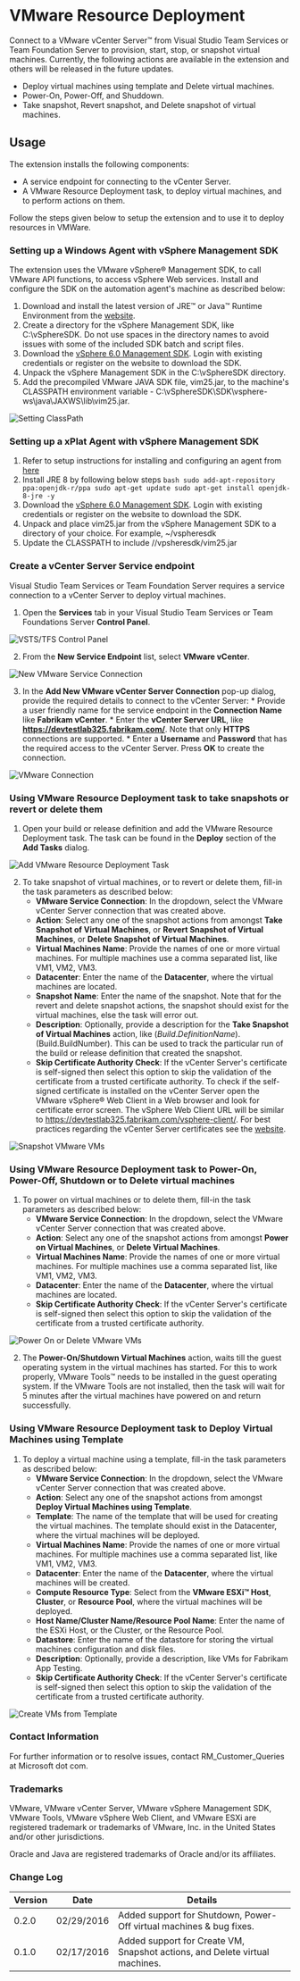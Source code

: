 # **VMware Resource Deployment**

Connect to a VMware vCenter Server™ from Visual Studio Team Services or Team Foundation Server to provision, start, stop, or snapshot virtual machines. Currently, the following actions are available in the extension and others will be released in the future updates.

 - Deploy virtual machines using template and Delete virtual machines. 
 - Power-On, Power-Off, and Shuddown.
 - Take snapshot, Revert snapshot, and Delete snapshot of virtual machines.

## **Usage**

The extension installs the following components:

 - A service endpoint for connecting to the vCenter Server.
 - A VMware Resource Deployment task, to deploy virtual machines, and to perform actions on them.

Follow the steps given below to setup the extension and to use it to deploy resources in VMWare.  

### **Setting up a Windows Agent with vSphere Management SDK**

The extension uses the VMware vSphere® Management SDK, to call VMware API functions, to access vSphere Web services. Install and configure the SDK on the automation agent's machine as described below:

 1. Download and install the latest version of JRE™ or Java™ Runtime Environment from the [website](http://aka.ms/downloadjre).
 2. Create a directory for the vSphere Management SDK, like C:\vSphereSDK. Do not use spaces in the directory names to avoid issues with some of the included SDK batch and script files.
 3. Download the [vSphere 6.0 Management SDK](http://aka.ms/vspheresdk). Login with existing credentials or register on the website to download the SDK.
 4. Unpack the vSphere Management SDK in the C:\vSphereSDK directory.
 5. Add the precompiled VMware JAVA SDK file, vim25.jar, to the machine's CLASSPATH environment variable - C:\vSphereSDK\SDK\vsphere-ws\java\JAXWS\lib\vim25.jar.

 ![Setting ClassPath](Images/ClassPath.png)

### **Setting up a xPlat Agent with vSphere Management SDK**

  1.	Refer to setup instructions for installing and configuring an agent from [here](https://www.npmjs.com/package/vsoagent-installer)
  2.	Install JRE 8 by following below steps
    ```bash
        sudo add-apt-repository ppa:openjdk-r/ppa
        sudo apt-get update
        sudo apt-get install openjdk-8-jre -y
     ```
  3. Download the [vSphere 6.0 Management SDK](http://aka.ms/vspheresdk). Login with existing credentials or register on the website to download the SDK.
  4. Unpack and place vim25.jar from the vSphere Management SDK to a directory of your choice. For example, ~/vspheresdk
  5. Update the CLASSPATH to include /<pathtodirectory>/vpsheresdk/vim25.jar

### **Create a vCenter Server Service endpoint**

Visual Studio Team Services or Team Foundation Server requires a service connection to a vCenter Server to deploy virtual machines.  

   1. Open the **Services** tab in your Visual Studio Team Services or Team Foundations Server **Control Panel**.

 ![VSTS/TFS Control Panel](Images/AdminPanel.png)

   2. From the **New Service Endpoint** list, select **VMware vCenter**.

 ![New VMware Service Connection](Images/NewService.png)

   3. In the **Add New VMware vCenter Server Connection** pop-up dialog, provide the required details to connect to the vCenter Server:
     * Provide a user friendly name for the service endpoint in the **Connection Name** like **Fabrikam vCenter**.
     * Enter the **vCenter Server URL**, like **https://devtestlab325.fabrikam.com/**. Note that only **HTTPS** connections are supported.
     * Enter a **Username** and **Password** that has the required access to the vCenter Server. Press **OK** to create the connection.

 ![VMware Connection](Images/VMwareConnection.png)

### **Using VMware Resource Deployment task to take snapshots or revert or delete them**

 1. Open your build or release definition and add the VMware Resource Deployment task. The task can be found in the **Deploy** section of the **Add Tasks** dialog.

 ![Add VMware Resource Deployment Task](Images/AddVMwareTask.png)

 2. To take snapshot of virtual machines, or to revert or delete them, fill-in the task parameters as described below:
    * **VMware Service Connection**: In the dropdown, select the VMware vCenter Server connection that was created above.
    * **Action**: Select any one of the snapshot actions from amongst **Take Snapshot of Virtual Machines**, or **Revert Snapshot of Virtual Machines**, or **Delete Snapshot of Virtual Machines**.
    * **Virtual Machines Name**: Provide the names of one or more virtual machines. For multiple machines use a comma separated list, like VM1, VM2, VM3.
    * **Datacenter**: Enter the name of the **Datacenter**, where the virtual machines are located.
    * **Snapshot Name**: Enter the name of the snapshot. Note that for the revert and delete snapshot actions, the snapshot should exist for the virtual machines, else the task will error out.
    * **Description**: Optionally, provide a description for the **Take Snapshot of Virtual Machines** action, like $(Build.DefinitionName).$(Build.BuildNumber). This can be used to track the particular run of the build or release definition that created the snapshot.
    * **Skip Certificate Authority Check**: If the vCenter Server's certificate is self-signed then select this option to skip the validation of the certificate from a trusted certificate authority. To check if the self-signed certificate is installed on the vCenter Server open the VMware vSphere® Web Client in a Web browser and look for certificate error screen. The vSphere Web Client URL will be similar to https://devtestlab325.fabrikam.com/vsphere-client/. For best practices regarding the vCenter Server certificates see the [website](http://aka.ms/vcentercertificate).     

 ![Snapshot VMware VMs](Images/SnapshotTask.png)

### **Using VMware Resource Deployment task to Power-On, Power-Off, Shutdown or to Delete virtual machines**

1. To power on virtual machines or to delete them, fill-in the task parameters as described below:
   * **VMware Service Connection**: In the dropdown, select the VMware vCenter Server connection that was created above.
   * **Action**: Select any one of the snapshot actions from amongst **Power on Virtual Machines**, or **Delete Virtual Machines**.
   * **Virtual Machines Name**: Provide the names of one or more virtual machines. For multiple machines use a comma separated list, like VM1, VM2, VM3.
   * **Datacenter**: Enter the name of the **Datacenter**, where the virtual machines are located.
   * **Skip Certificate Authority Check**: If the vCenter Server's certificate is self-signed then select this option to skip the validation of the certificate from a trusted certificate authority.

  ![Power On or Delete VMware VMs](Images/PowerOnVMs.png)

2. The **Power-On/Shutdown Virtual Machines** action, waits till the guest operating system in the virtual machines has started. For this to work properly, VMware Tools™ needs to be installed in the guest operating system. If the VMware Tools are not installed, then the task will wait for 5 minutes after the virtual machines have powered on and return successfully.  

### **Using VMware Resource Deployment task to Deploy Virtual Machines using Template**

1. To deploy a virtual machine using a template, fill-in the task parameters as described below:
   * **VMware Service Connection**: In the dropdown, select the VMware vCenter Server connection that was created above.
   * **Action**: Select any one of the snapshot actions from amongst **Deploy Virtual Machines using Template**.
   * **Template**: The name of the template that will be used for creating the virtual machines. The template should exist in the Datacenter, where the virtual machines will be deployed.
   * **Virtual Machines Name**: Provide the names of one or more virtual machines. For multiple machines use a comma separated list, like VM1, VM2, VM3.
   * **Datacenter**: Enter the name of the **Datacenter**, where the virtual machines will be created.
   * **Compute Resource Type**: Select from the **VMware ESXi™ Host**, **Cluster**, or **Resource Pool**, where the virtual machines will be deployed.
   * **Host Name/Cluster Name/Resource Pool Name**: Enter the name of the ESXi Host, or the Cluster, or the Resource Pool.
   * **Datastore**: Enter the name of the datastore for storing the virtual machines configuration and disk files.
   * **Description**: Optionally, provide a description, like VMs for Fabrikam App Testing.
   * **Skip Certificate Authority Check**: If the vCenter Server's certificate is self-signed then select this option to skip the validation of the certificate from a trusted certificate authority.

  ![Create VMs from Template](Images/DeployVMUsingTemplate.png)

### **Contact Information**

For further information or to resolve issues, contact RM_Customer_Queries at Microsoft dot com.

### **Trademarks**

 VMware, VMware vCenter Server, VMware vSphere Management SDK, VMware Tools, VMware vSphere Web Client, and VMware ESXi are registered trademark or trademarks of VMware, Inc. in the United States and/or other jurisdictions.

 Oracle and Java are registered trademarks of Oracle and/or its affiliates.

### **Change Log**

| Version     | Date    | Details |
| --------|---------|-------|
| 0.2.0  | 02/29/2016   | Added support for Shutdown, Power-Off virtual machines & bug fixes.    |
| 0.1.0 | 02/17/2016 | Added support for Create VM, Snapshot actions, and Delete virtual machines.    |
